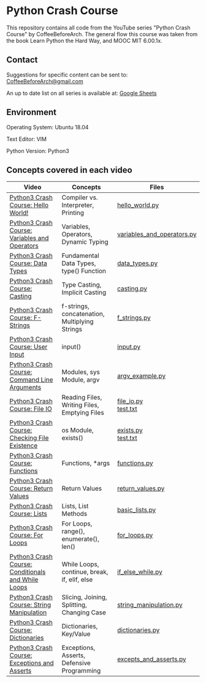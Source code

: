 # Python Crash Course
This repository contains all code from the YouTube series "Python Crash Course" by CoffeeBeforeArch. The general flow this course was taken from the book Learn Python the Hard Way, and MOOC MIT 6.00.1x.

## Contact

Suggestions for specific content can be sent to: CoffeeBeforeArch@gmail.com

An up to date list on all series is available at: <a href="https://docs.google.com/spreadsheets/d/1cV4nuP-ZflfeGUn0Ay0w-ZKJrh9CqDEKvBJqCNMlTxI/edit?usp=sharing">Google Sheets</a>

## Environment 
Operating System: Ubuntu 18.04

Text Editor: VIM

Python Version: Python3

## Concepts covered in each video
| Video | Concepts | Files |
| ----- | -------- | ----- |
| <a href=https://youtu.be/dyCQrZfoMUQ>Python3 Crash Course: Hello World!</a> | Compiler vs. Interpreter, Printing | <a href=https://github.com/CoffeeBeforeArch/python3_crash_course/blob/master/fundamental_concepts/printing/hello_world.py>hello_world.py</a> |
| <a href=https://youtu.be/8Txatny9_ng>Python3 Crash Course: Variables and Operators</a> | Variables, Operators, Dynamic Typing | <a href=https://github.com/CoffeeBeforeArch/python3_crash_course/blob/master/fundamental_concepts/variables/variables_and_operators.py>variables_and_operators.py</a> |
| <a href=https://youtu.be/8Txatny9_ng>Python3 Crash Course: Data Types</a> | Fundamental Data Types, type() Function | <a href=https://github.com/CoffeeBeforeArch/python3_crash_course/blob/master/fundamental_concepts/variables/data_types.py>data_types.py</a> |
| <a href=https://youtu.be/3q-wUu3pmsI>Python3 Crash Course: Casting</a> | Type Casting, Implicit Casting | <a href=https://github.com/CoffeeBeforeArch/python3_crash_course/blob/master/fundamental_concepts/variables/casting.py>casting.py</a> |
| <a href=https://youtu.be/7Z1Z-OTM_co>Python3 Crash Course: F-Strings</a> | f-strings, concatenation, Multiplying Strings | <a href=https://github.com/CoffeeBeforeArch/python3_crash_course/blob/master/fundamental_concepts/printing/f_strings.py>f_strings.py</a> |
| <a href=https://youtu.be/cKf7SvZklYM>Python3 Crash Course: User Input</a> | input() | <a href=https://github.com/CoffeeBeforeArch/python3_crash_course/blob/master/fundamental_concepts/program_io/input.py>input.py</a> |
| <a href=https://youtu.be/s9x_YTTvats>Python3 Crash Course: Command Line Arguments</a> | Modules, sys Module, argv | <a href=https://github.com/CoffeeBeforeArch/python3_crash_course/blob/master/fundamental_concepts/modules/sys_module/argv_example.py>argv_example.py</a> |
| <a href=https://youtu.be/ClWw7OEgbb4>Python3 Crash Course: File IO</a> | Reading Files, Writing Files, Emptying Files | <a href=https://github.com/CoffeeBeforeArch/python3_crash_course/blob/master/fundamental_concepts/program_io/file_io/file_io.py>file_io.py</a><br><a href=https://github.com/CoffeeBeforeArch/python3_crash_course/blob/master/fundamental_concepts/program_io/file_io/test.txt>test.txt</a>  |
| <a href=https://youtu.be/6y0p-VZyPBk>Python3 Crash Course: Checking File Existence</a> | os Module, exists() | <a href=https://github.com/CoffeeBeforeArch/python3_crash_course/blob/master/fundamental_concepts/modules/os_module/exists.py>exists.py</a><br><a href=https://github.com/CoffeeBeforeArch/python3_crash_course/blob/master/fundamental_concepts/program_io/file_io/test.txt>test.txt</a>  |
| <a href=https://youtu.be/iHDZUtH8mMI>Python3 Crash Course: Functions</a> | Functions, \*args | <a href=https://github.com/CoffeeBeforeArch/python3_crash_course/blob/master/fundamental_concepts/functions/functions.py>functions.py</a> |
| <a href=https://youtu.be/-pC2ia-eYAM>Python3 Crash Course: Return Values</a> | Return Values | <a href=https://github.com/CoffeeBeforeArch/python3_crash_course/blob/master/fundamental_concepts/functions/return_values.py>return_values.py</a> |
| <a href=https://youtu.be/RowwYO5S-FA>Python3 Crash Course: Lists</a> | Lists, List Methods | <a href=https://github.com/CoffeeBeforeArch/python3_crash_course/blob/master/fundamental_concepts/lists/basic_lists.py>basic_lists.py</a> |
| <a href=https://youtu.be/WNkAmqjOnts>Python3 Crash Course: For Loops</a> | For Loops, range(), enumerate(), len() | <a href=https://github.com/CoffeeBeforeArch/python3_crash_course/blob/master/fundamental_concepts/loops/for_loops.py>for_loops.py</a> |
| <a href=https://youtu.be/GF1Pcxuv7dI>Python3 Crash Course: Conditionals and While Loops</a> | While Loops, continue, break, if, elif, else | <a href=https://github.com/CoffeeBeforeArch/python3_crash_course/blob/master/fundamental_concepts/loops/if_else_and_while.py>if_else_while.py</a> |
| <a href=https://youtu.be/bHAz4msGzJI>Python3 Crash Course: String Manipulation</a> | Slicing, Joining, Splitting, Changing Case | <a href=https://github.com/CoffeeBeforeArch/python3_crash_course/blob/master/fundamental_concepts/variables/string_manipulation.py>string_manipulation.py</a> |
| <a href=https://youtu.be/Z7eMbD--USQ>Python3 Crash Course: Dictionaries</a> | Dictionaries, Key/Value | <a href=https://github.com/CoffeeBeforeArch/python3_crash_course/blob/master/fundamental_concepts/variables/dictionaries.py>dictionaries.py</a> |
| <a href=https://youtu.be/o6K9y3UCJIU>Python3 Crash Course: Exceptions and Asserts</a> | Exceptions, Asserts, Defensive Programming | <a href=https://github.com/CoffeeBeforeArch/python3_crash_course/blob/master/fundamental_concepts/test_and_debug/excepts_and_asserts.py>excepts_and_asserts.py</a> |
